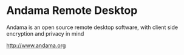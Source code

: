 # Andama Remote Desktop
Andama is an open source remote desktop software, with client side encryption and privacy in mind

http://www.andama.org
